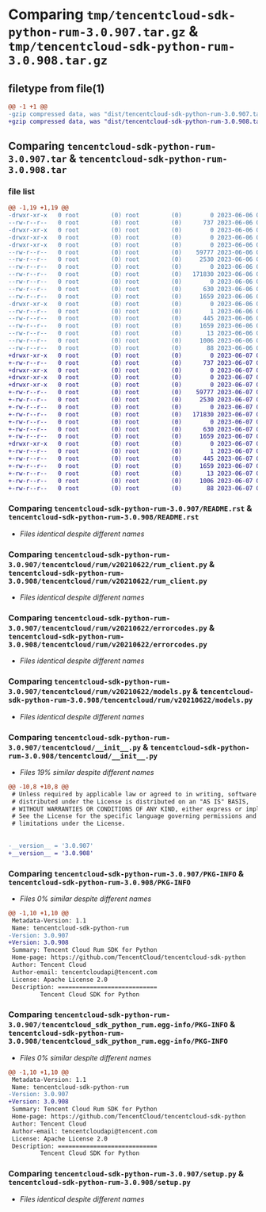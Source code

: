 # Comparing `tmp/tencentcloud-sdk-python-rum-3.0.907.tar.gz` & `tmp/tencentcloud-sdk-python-rum-3.0.908.tar.gz`

## filetype from file(1)

```diff
@@ -1 +1 @@
-gzip compressed data, was "dist/tencentcloud-sdk-python-rum-3.0.907.tar", last modified: Tue Jun  6 02:33:02 2023, max compression
+gzip compressed data, was "dist/tencentcloud-sdk-python-rum-3.0.908.tar", last modified: Wed Jun  7 00:30:34 2023, max compression
```

## Comparing `tencentcloud-sdk-python-rum-3.0.907.tar` & `tencentcloud-sdk-python-rum-3.0.908.tar`

### file list

```diff
@@ -1,19 +1,19 @@
-drwxr-xr-x   0 root         (0) root         (0)        0 2023-06-06 02:33:02.000000 tencentcloud-sdk-python-rum-3.0.907/
--rw-r--r--   0 root         (0) root         (0)      737 2023-06-06 02:33:02.000000 tencentcloud-sdk-python-rum-3.0.907/README.rst
-drwxr-xr-x   0 root         (0) root         (0)        0 2023-06-06 02:33:02.000000 tencentcloud-sdk-python-rum-3.0.907/tencentcloud/
-drwxr-xr-x   0 root         (0) root         (0)        0 2023-06-06 02:33:02.000000 tencentcloud-sdk-python-rum-3.0.907/tencentcloud/rum/
-drwxr-xr-x   0 root         (0) root         (0)        0 2023-06-06 02:33:02.000000 tencentcloud-sdk-python-rum-3.0.907/tencentcloud/rum/v20210622/
--rw-r--r--   0 root         (0) root         (0)    59777 2023-06-06 02:33:02.000000 tencentcloud-sdk-python-rum-3.0.907/tencentcloud/rum/v20210622/rum_client.py
--rw-r--r--   0 root         (0) root         (0)     2530 2023-06-06 02:33:02.000000 tencentcloud-sdk-python-rum-3.0.907/tencentcloud/rum/v20210622/errorcodes.py
--rw-r--r--   0 root         (0) root         (0)        0 2023-06-06 02:33:02.000000 tencentcloud-sdk-python-rum-3.0.907/tencentcloud/rum/v20210622/__init__.py
--rw-r--r--   0 root         (0) root         (0)   171830 2023-06-06 02:33:02.000000 tencentcloud-sdk-python-rum-3.0.907/tencentcloud/rum/v20210622/models.py
--rw-r--r--   0 root         (0) root         (0)        0 2023-06-06 02:33:02.000000 tencentcloud-sdk-python-rum-3.0.907/tencentcloud/rum/__init__.py
--rw-r--r--   0 root         (0) root         (0)      630 2023-06-06 02:33:02.000000 tencentcloud-sdk-python-rum-3.0.907/tencentcloud/__init__.py
--rw-r--r--   0 root         (0) root         (0)     1659 2023-06-06 02:33:02.000000 tencentcloud-sdk-python-rum-3.0.907/PKG-INFO
-drwxr-xr-x   0 root         (0) root         (0)        0 2023-06-06 02:33:02.000000 tencentcloud-sdk-python-rum-3.0.907/tencentcloud_sdk_python_rum.egg-info/
--rw-r--r--   0 root         (0) root         (0)        1 2023-06-06 02:33:02.000000 tencentcloud-sdk-python-rum-3.0.907/tencentcloud_sdk_python_rum.egg-info/dependency_links.txt
--rw-r--r--   0 root         (0) root         (0)      445 2023-06-06 02:33:02.000000 tencentcloud-sdk-python-rum-3.0.907/tencentcloud_sdk_python_rum.egg-info/SOURCES.txt
--rw-r--r--   0 root         (0) root         (0)     1659 2023-06-06 02:33:02.000000 tencentcloud-sdk-python-rum-3.0.907/tencentcloud_sdk_python_rum.egg-info/PKG-INFO
--rw-r--r--   0 root         (0) root         (0)       13 2023-06-06 02:33:02.000000 tencentcloud-sdk-python-rum-3.0.907/tencentcloud_sdk_python_rum.egg-info/top_level.txt
--rw-r--r--   0 root         (0) root         (0)     1006 2023-06-06 02:33:02.000000 tencentcloud-sdk-python-rum-3.0.907/setup.py
--rw-r--r--   0 root         (0) root         (0)       88 2023-06-06 02:33:02.000000 tencentcloud-sdk-python-rum-3.0.907/setup.cfg
+drwxr-xr-x   0 root         (0) root         (0)        0 2023-06-07 00:30:34.000000 tencentcloud-sdk-python-rum-3.0.908/
+-rw-r--r--   0 root         (0) root         (0)      737 2023-06-07 00:30:34.000000 tencentcloud-sdk-python-rum-3.0.908/README.rst
+drwxr-xr-x   0 root         (0) root         (0)        0 2023-06-07 00:30:34.000000 tencentcloud-sdk-python-rum-3.0.908/tencentcloud/
+drwxr-xr-x   0 root         (0) root         (0)        0 2023-06-07 00:30:34.000000 tencentcloud-sdk-python-rum-3.0.908/tencentcloud/rum/
+drwxr-xr-x   0 root         (0) root         (0)        0 2023-06-07 00:30:34.000000 tencentcloud-sdk-python-rum-3.0.908/tencentcloud/rum/v20210622/
+-rw-r--r--   0 root         (0) root         (0)    59777 2023-06-07 00:30:34.000000 tencentcloud-sdk-python-rum-3.0.908/tencentcloud/rum/v20210622/rum_client.py
+-rw-r--r--   0 root         (0) root         (0)     2530 2023-06-07 00:30:34.000000 tencentcloud-sdk-python-rum-3.0.908/tencentcloud/rum/v20210622/errorcodes.py
+-rw-r--r--   0 root         (0) root         (0)        0 2023-06-07 00:30:34.000000 tencentcloud-sdk-python-rum-3.0.908/tencentcloud/rum/v20210622/__init__.py
+-rw-r--r--   0 root         (0) root         (0)   171830 2023-06-07 00:30:34.000000 tencentcloud-sdk-python-rum-3.0.908/tencentcloud/rum/v20210622/models.py
+-rw-r--r--   0 root         (0) root         (0)        0 2023-06-07 00:30:34.000000 tencentcloud-sdk-python-rum-3.0.908/tencentcloud/rum/__init__.py
+-rw-r--r--   0 root         (0) root         (0)      630 2023-06-07 00:30:34.000000 tencentcloud-sdk-python-rum-3.0.908/tencentcloud/__init__.py
+-rw-r--r--   0 root         (0) root         (0)     1659 2023-06-07 00:30:34.000000 tencentcloud-sdk-python-rum-3.0.908/PKG-INFO
+drwxr-xr-x   0 root         (0) root         (0)        0 2023-06-07 00:30:34.000000 tencentcloud-sdk-python-rum-3.0.908/tencentcloud_sdk_python_rum.egg-info/
+-rw-r--r--   0 root         (0) root         (0)        1 2023-06-07 00:30:34.000000 tencentcloud-sdk-python-rum-3.0.908/tencentcloud_sdk_python_rum.egg-info/dependency_links.txt
+-rw-r--r--   0 root         (0) root         (0)      445 2023-06-07 00:30:34.000000 tencentcloud-sdk-python-rum-3.0.908/tencentcloud_sdk_python_rum.egg-info/SOURCES.txt
+-rw-r--r--   0 root         (0) root         (0)     1659 2023-06-07 00:30:34.000000 tencentcloud-sdk-python-rum-3.0.908/tencentcloud_sdk_python_rum.egg-info/PKG-INFO
+-rw-r--r--   0 root         (0) root         (0)       13 2023-06-07 00:30:34.000000 tencentcloud-sdk-python-rum-3.0.908/tencentcloud_sdk_python_rum.egg-info/top_level.txt
+-rw-r--r--   0 root         (0) root         (0)     1006 2023-06-07 00:30:34.000000 tencentcloud-sdk-python-rum-3.0.908/setup.py
+-rw-r--r--   0 root         (0) root         (0)       88 2023-06-07 00:30:34.000000 tencentcloud-sdk-python-rum-3.0.908/setup.cfg
```

### Comparing `tencentcloud-sdk-python-rum-3.0.907/README.rst` & `tencentcloud-sdk-python-rum-3.0.908/README.rst`

 * *Files identical despite different names*

### Comparing `tencentcloud-sdk-python-rum-3.0.907/tencentcloud/rum/v20210622/rum_client.py` & `tencentcloud-sdk-python-rum-3.0.908/tencentcloud/rum/v20210622/rum_client.py`

 * *Files identical despite different names*

### Comparing `tencentcloud-sdk-python-rum-3.0.907/tencentcloud/rum/v20210622/errorcodes.py` & `tencentcloud-sdk-python-rum-3.0.908/tencentcloud/rum/v20210622/errorcodes.py`

 * *Files identical despite different names*

### Comparing `tencentcloud-sdk-python-rum-3.0.907/tencentcloud/rum/v20210622/models.py` & `tencentcloud-sdk-python-rum-3.0.908/tencentcloud/rum/v20210622/models.py`

 * *Files identical despite different names*

### Comparing `tencentcloud-sdk-python-rum-3.0.907/tencentcloud/__init__.py` & `tencentcloud-sdk-python-rum-3.0.908/tencentcloud/__init__.py`

 * *Files 19% similar despite different names*

```diff
@@ -10,8 +10,8 @@
 # Unless required by applicable law or agreed to in writing, software
 # distributed under the License is distributed on an "AS IS" BASIS,
 # WITHOUT WARRANTIES OR CONDITIONS OF ANY KIND, either express or implied.
 # See the License for the specific language governing permissions and
 # limitations under the License.
 
 
-__version__ = '3.0.907'
+__version__ = '3.0.908'
```

### Comparing `tencentcloud-sdk-python-rum-3.0.907/PKG-INFO` & `tencentcloud-sdk-python-rum-3.0.908/PKG-INFO`

 * *Files 0% similar despite different names*

```diff
@@ -1,10 +1,10 @@
 Metadata-Version: 1.1
 Name: tencentcloud-sdk-python-rum
-Version: 3.0.907
+Version: 3.0.908
 Summary: Tencent Cloud Rum SDK for Python
 Home-page: https://github.com/TencentCloud/tencentcloud-sdk-python
 Author: Tencent Cloud
 Author-email: tencentcloudapi@tencent.com
 License: Apache License 2.0
 Description: ============================
         Tencent Cloud SDK for Python
```

### Comparing `tencentcloud-sdk-python-rum-3.0.907/tencentcloud_sdk_python_rum.egg-info/PKG-INFO` & `tencentcloud-sdk-python-rum-3.0.908/tencentcloud_sdk_python_rum.egg-info/PKG-INFO`

 * *Files 0% similar despite different names*

```diff
@@ -1,10 +1,10 @@
 Metadata-Version: 1.1
 Name: tencentcloud-sdk-python-rum
-Version: 3.0.907
+Version: 3.0.908
 Summary: Tencent Cloud Rum SDK for Python
 Home-page: https://github.com/TencentCloud/tencentcloud-sdk-python
 Author: Tencent Cloud
 Author-email: tencentcloudapi@tencent.com
 License: Apache License 2.0
 Description: ============================
         Tencent Cloud SDK for Python
```

### Comparing `tencentcloud-sdk-python-rum-3.0.907/setup.py` & `tencentcloud-sdk-python-rum-3.0.908/setup.py`

 * *Files identical despite different names*


